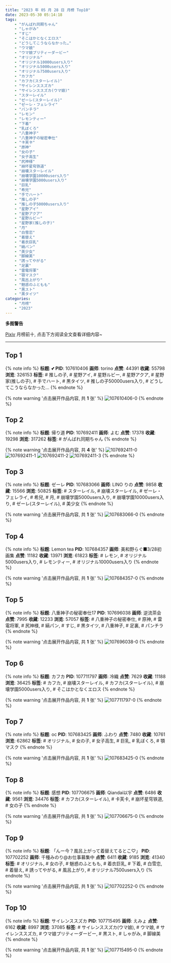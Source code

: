 ```yaml
---
title: "2023 年 05 月 28 日 月榜 Top10"
date: 2023-05-30 05:14:18
tags:
    - "がんばれ同期ちゃん"
    - "しゃがみ"
    - "すじ"
    - "そこはかとなくエロス"
    - "どうしてこうならなかった…"
    - "ウマ娘"
    - "ウマ娘プリティーダービー"
    - "オリジナル"
    - "オリジナル10000users入り"
    - "オリジナル5000users入り"
    - "オリジナル7500users入り"
    - "カフカ"
    - "カフカ(スターレイル)"
    - "サイレンススズカ"
    - "サイレンススズカ(ウマ娘)"
    - "スターレイル"
    - "ゼーレ(スターレイル)"
    - "ゼーレ・フェレライ"
    - "パンチラ"
    - "レモン"
    - "レモンティー"
    - "下着"
    - "乳ぼくろ"
    - "八重神子"
    - "八重神子の秘密奉仕"
    - "卡芙卡"
    - "原神"
    - "女の子"
    - "女子高生"
    - "尻神様"
    - "崩坏星穹铁道"
    - "崩壊スターレイル"
    - "崩壊学園10000users入り"
    - "崩壊学園5000users入り"
    - "巨乳"
    - "希兒"
    - "手でハート"
    - "推しの子"
    - "推しの子50000users入り"
    - "星野アイ"
    - "星野アクア"
    - "星野ルビー"
    - "星野家(推しの子)"
    - "月"
    - "白雪恋"
    - "着替え"
    - "着衣巨乳"
    - "縞パン"
    - "美少女"
    - "脚線美"
    - "誘ってやがる"
    - "足裏"
    - "雷電将軍"
    - "顎マスク"
    - "風呂上がり"
    - "魅惑のふともも"
    - "黒スト"
    - "黒タイツ"
categories:
    - "月榜"
    - "2023"
---
```


<i class="fa fa-triangle-exclamation"></i>**多图警告**<i class="fa fa-triangle-exclamation"></i>

[Pixiv](https://www.pixiv.net/) 月榜前十, 点击下方阅读全文查看详细内容~

<!-- more -->

---

## Top 1

{% note info %}
**标题**: 💕
**PID**: 107610406 **画师**: torino
**点赞**: 44391 **收藏**: 55798 **浏览**: 326153
**标签**: # 推しの子, # 星野アイ, # 星野ルビー, # 星野アクア, # 星野家(推しの子), # 手でハート, # 黒タイツ, # 推しの子50000users入り, # どうしてこうならなかった…
{% endnote %}

{% note warning '点击展开作品内容, 共 **1** 张' %}
![107610406-0](https://i.pixiv.re/img-original/img/2023/04/29/00/01/02/107610406_p0.jpg)
{% endnote %}

## Top 2

{% note info %}
**标题**: 帰り道
**PID**: 107692411 **画师**: よむ
**点赞**: 17378 **收藏**: 19298 **浏览**: 317262
**标签**: # がんばれ同期ちゃん
{% endnote %}

{% note warning '点击展开作品内容, 共 **4** 张' %}
![107692411-0](https://i.pixiv.re/img-original/img/2023/05/01/08/09/58/107692411_p0.png)
![107692411-1](https://i.pixiv.re/img-original/img/2023/05/01/08/09/58/107692411_p1.png)
![107692411-2](https://i.pixiv.re/img-original/img/2023/05/01/08/09/58/107692411_p2.png)
![107692411-3](https://i.pixiv.re/img-original/img/2023/05/01/08/09/58/107692411_p3.png)
{% endnote %}

## Top 3

{% note info %}
**标题**: ゼーレ
**PID**: 107683066 **画师**: LINO りの
**点赞**: 9858 **收藏**: 15566 **浏览**: 50825
**标签**: # スターレイル, # 崩壊スターレイル, # ゼーレ・フェレライ, # 希兒, # 月, # 崩壊学園5000users入り, # 崩壊学園10000users入り, # ゼーレ(スターレイル), # 美少女
{% endnote %}

{% note warning '点击展开作品内容, 共 **1** 张' %}
![107683066-0](https://i.pixiv.re/img-original/img/2023/05/01/00/02/56/107683066_p0.jpg)
{% endnote %}

## Top 4

{% note info %}
**标题**: Lemon tea
**PID**: 107684357 **画师**: 美和野らぐ■3/28初画集
**点赞**: 11182 **收藏**: 13971 **浏览**: 61823
**标签**: # レモン, # オリジナル5000users入り, # レモンティー, # オリジナル10000users入り
{% endnote %}

{% note warning '点击展开作品内容, 共 **1** 张' %}
![107684357-0](https://i.pixiv.re/img-original/img/2023/05/01/00/24/14/107684357_p0.png)
{% endnote %}

## Top 5

{% note info %}
**标题**: 八重神子の秘密奉仕17
**PID**: 107696038 **画师**: 逆流茶会
**点赞**: 7995 **收藏**: 12233 **浏览**: 57057
**标签**: # 八重神子の秘密奉仕, # 原神, # 雷電将軍, # 尻神様, # 縞パン, # すじ, # 黒タイツ, # 八重神子, # 足裏, # パンチラ
{% endnote %}

{% note warning '点击展开作品内容, 共 **1** 张' %}
![107696038-0](https://i.pixiv.re/img-original/img/2023/05/01/12/29/22/107696038_p0.jpg)
{% endnote %}

## Top 6

{% note info %}
**标题**: カフカ
**PID**: 107711797 **画师**: 冷織
**点赞**: 7629 **收藏**: 11188 **浏览**: 36425
**标签**: # カフカ, # 崩壊スターレイル, # カフカ(スターレイル), # 崩壊学園5000users入り, # そこはかとなくエロス
{% endnote %}

{% note warning '点击展开作品内容, 共 **1** 张' %}
![107711797-0](https://i.pixiv.re/img-original/img/2023/05/01/21/50/50/107711797_p0.jpg)
{% endnote %}

## Top 7

{% note info %}
**标题**: oc
**PID**: 107683425 **画师**: ふわり
**点赞**: 7480 **收藏**: 10761 **浏览**: 62862
**标签**: # オリジナル, # 女の子, # 女子高生, # 巨乳, # 乳ぼくろ, # 顎マスク
{% endnote %}

{% note warning '点击展开作品内容, 共 **1** 张' %}
![107683425-0](https://i.pixiv.re/img-original/img/2023/05/01/09/54/50/107683425_p0.jpg)
{% endnote %}

## Top 8

{% note info %}
**标题**: 感想
**PID**: 107706675 **画师**: Qiandai以宇
**点赞**: 6486 **收藏**: 9561 **浏览**: 34476
**标签**: # カフカ(スターレイル), # 卡芙卡, # 崩坏星穹铁道, # 女の子
{% endnote %}

{% note warning '点击展开作品内容, 共 **1** 张' %}
![107706675-0](https://i.pixiv.re/img-original/img/2023/05/01/19/36/10/107706675_p0.jpg)
{% endnote %}

## Top 9

{% note info %}
**标题**: 「んー今？風呂上がって着替えてるとこ♡」
**PID**: 107702252 **画师**: 千種みのり@お仕事募集中
**点赞**: 6411 **收藏**: 9185 **浏览**: 41340
**标签**: # オリジナル, # 女の子, # 魅惑のふともも, # 着衣巨乳, # 下着, # 白雪恋, # 着替え, # 誘ってやがる, # 風呂上がり, # オリジナル7500users入り
{% endnote %}

{% note warning '点击展开作品内容, 共 **1** 张' %}
![107702252-0](https://i.pixiv.re/img-original/img/2023/05/01/17/05/41/107702252_p0.jpg)
{% endnote %}

## Top 10

{% note info %}
**标题**: サイレンススズカ
**PID**: 107715495 **画师**: えみょ
**点赞**: 6162 **收藏**: 8997 **浏览**: 37085
**标签**: # サイレンススズカ(ウマ娘), # ウマ娘, # サイレンススズカ, # ウマ娘プリティーダービー, # 黒スト, # しゃがみ, # 脚線美
{% endnote %}

{% note warning '点击展开作品内容, 共 **1** 张' %}
![107715495-0](https://i.pixiv.re/img-original/img/2023/05/01/23/15/57/107715495_p0.jpg)
{% endnote %}
